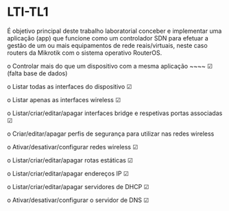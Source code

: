 # LTI-TL1
É objetivo principal deste trabalho laboratorial conceber e implementar uma aplicação (app) que funcione como um controlador SDN para efetuar a gestão de um ou mais equipamentos de rede reais/virtuais, neste caso routers da Mikrotik com o sistema operativo RouterOS.  



o Controlar mais do que um dispositivo com a mesma aplicação ~~~~ ☑ (falta base de dados)

o Listar todas as interfaces do dispositivo ☑

o Listar apenas as interfaces wireless ☑

o Listar/criar/editar/apagar interfaces bridge e respetivas portas associadas ☑

o Criar/editar/apagar perfis de segurança para utilizar nas redes wireless

o Ativar/desativar/configurar redes wireless ☑

o Listar/criar/editar/apagar rotas estáticas ☑

o Listar/criar/editar/apagar endereços IP ☑

o Listar/criar/editar/apagar servidores de DHCP ☑

o Ativar/desativar/configurar o servidor de DNS ☑


